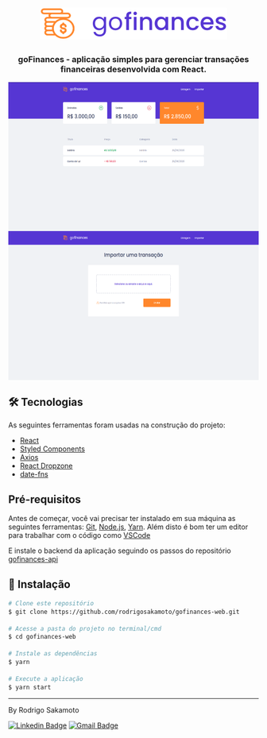 <h1 align="center">
	<img src=".github/logo.svg" />
</h1>

<h3 align="center">goFinances - aplicação simples para gerenciar transações financeiras desenvolvida com React.</h3>

<p align="center">
  <img align="center" src=".github/dashboard.png" border="0" height="300"/>
    <img align="center" src=".github/import.png" border="0" height="300"/>
</p>

## 🛠 Tecnologias

As seguintes ferramentas foram usadas na construção do projeto:

- [React](https://pt-br.reactjs.org/)
- [Styled Components](https://styled-components.com/)
- [Axios](https://github.com/axios/axios)
- [React Dropzone](https://react-dropzone.js.org/)
- [date-fns](https://date-fns.org/)

## Pré-requisitos

Antes de começar, você vai precisar ter instalado em sua máquina as seguintes ferramentas:
[Git](https://git-scm.com), [Node.js](https://nodejs.org/en/), [Yarn](https://classic.yarnpkg.com/lang/en/).
Além disto é bom ter um editor para trabalhar com o código como [VSCode](https://code.visualstudio.com/)

E instale o backend da aplicação seguindo os passos do repositório [gofinances-api](https://github.com/rodrigosakamoto/gofinances-api.git)

## 💾 Instalação

```bash
# Clone este repositório
$ git clone https://github.com/rodrigosakamoto/gofinances-web.git

# Acesse a pasta do projeto no terminal/cmd
$ cd gofinances-web

# Instale as dependências
$ yarn

# Execute a aplicação
$ yarn start
```

---
By Rodrigo Sakamoto

[![Linkedin Badge](https://img.shields.io/badge/-Rodrigo%20Sakamoto-9146ff?style=flat-square&logo=Linkedin&logoColor=white&link=https://www.linkedin.com/in/rodrigo-sakamoto/)](https://www.linkedin.com/in/rodrigo-sakamoto/)
[![Gmail Badge](https://img.shields.io/badge/-rodosakamoto@gmail.com-9146ff?style=flat-square&logo=Gmail&logoColor=white&link=mailto:rodosakamoto@gmail.com)](mailto:rodosakamoto@gmail.com)
